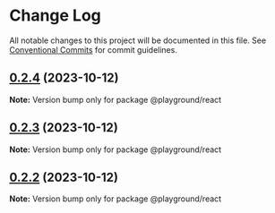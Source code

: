 # Change Log

All notable changes to this project will be documented in this file.
See [Conventional Commits](https://conventionalcommits.org) for commit guidelines.

## [0.2.4](https://github.com/paulAlexSerban/prj--playground-react/compare/@playground/react@0.2.3...@playground/react@0.2.4) (2023-10-12)

**Note:** Version bump only for package @playground/react

## [0.2.3](https://github.com/paulAlexSerban/prj--playground-react/compare/@playground/react@0.2.2...@playground/react@0.2.3) (2023-10-12)

**Note:** Version bump only for package @playground/react

## [0.2.2](https://github.com/paulAlexSerban/prj--playground-react/compare/@playground/react@0.2.1...@playground/react@0.2.2) (2023-10-12)

**Note:** Version bump only for package @playground/react
